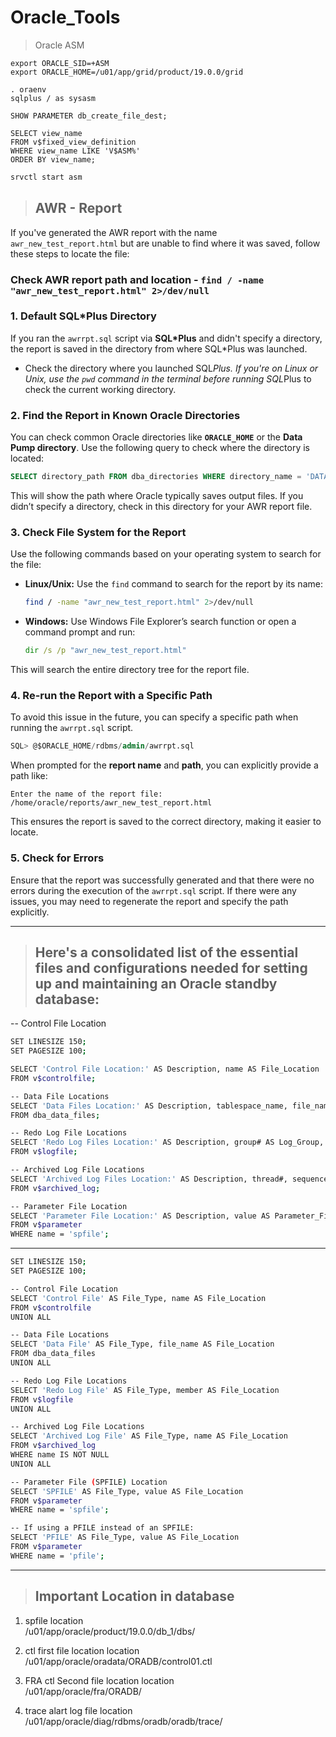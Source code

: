 # Oracle_Tools

>Oracle ASM

```
export ORACLE_SID=+ASM
export ORACLE_HOME=/u01/app/grid/product/19.0.0/grid
```

```
. oraenv
sqlplus / as sysasm
```

```
SHOW PARAMETER db_create_file_dest;
```
```
SELECT view_name
FROM v$fixed_view_definition
WHERE view_name LIKE 'V$ASM%'
ORDER BY view_name;	
```

```sh
srvctl start asm
```
> ## AWR - Report 

If you've generated the AWR report with the name `awr_new_test_report.html` but are unable to find where it was saved, follow these steps to locate the file:

### Check AWR report path and location - `find / -name "awr_new_test_report.html" 2>/dev/null`

### 1. **Default SQL*Plus Directory**
If you ran the `awrrpt.sql` script via **SQL*Plus** and didn't specify a directory, the report is saved in the directory from where SQL*Plus was launched. 

- Check the directory where you launched SQL*Plus. If you're on Linux or Unix, use the `pwd` command in the terminal before running SQL*Plus to check the current working directory.
  
### 2. **Find the Report in Known Oracle Directories**
You can check common Oracle directories like **`ORACLE_HOME`** or the **Data Pump directory**. Use the following query to check where the directory is located:

```sql
SELECT directory_path FROM dba_directories WHERE directory_name = 'DATA_PUMP_DIR';
```

This will show the path where Oracle typically saves output files. If you didn’t specify a directory, check in this directory for your AWR report file.

### 3. **Check File System for the Report**
Use the following commands based on your operating system to search for the file:

- **Linux/Unix:**
  Use the `find` command to search for the report by its name:

  ```bash
  find / -name "awr_new_test_report.html" 2>/dev/null
  ```

- **Windows:**
  Use Windows File Explorer’s search function or open a command prompt and run:

  ```cmd
  dir /s /p "awr_new_test_report.html"
  ```

This will search the entire directory tree for the report file.

### 4. **Re-run the Report with a Specific Path**
To avoid this issue in the future, you can specify a specific path when running the `awrrpt.sql` script.

```sql
SQL> @$ORACLE_HOME/rdbms/admin/awrrpt.sql
```

When prompted for the **report name** and **path**, you can explicitly provide a path like:

```plaintext
Enter the name of the report file: /home/oracle/reports/awr_new_test_report.html
```

This ensures the report is saved to the correct directory, making it easier to locate.

### 5. **Check for Errors**
Ensure that the report was successfully generated and that there were no errors during the execution of the `awrrpt.sql` script. If there were any issues, you may need to regenerate the report and specify the path explicitly.

<hr>

> ## Here's a consolidated list of the essential files and configurations needed for setting up and maintaining an Oracle standby database:

-- Control File Location

```sh
SET LINESIZE 150;
SET PAGESIZE 100;

SELECT 'Control File Location:' AS Description, name AS File_Location
FROM v$controlfile;

-- Data File Locations
SELECT 'Data Files Location:' AS Description, tablespace_name, file_name
FROM dba_data_files;

-- Redo Log File Locations
SELECT 'Redo Log Files Location:' AS Description, group# AS Log_Group, member AS Log_File
FROM v$logfile;

-- Archived Log File Locations
SELECT 'Archived Log Files Location:' AS Description, thread#, sequence#, name AS Archived_Log_File
FROM v$archived_log;

-- Parameter File Location
SELECT 'Parameter File Location:' AS Description, value AS Parameter_File_Location
FROM v$parameter
WHERE name = 'spfile';
```
<hr>

```sh
SET LINESIZE 150;
SET PAGESIZE 100;

-- Control File Location
SELECT 'Control File' AS File_Type, name AS File_Location
FROM v$controlfile
UNION ALL

-- Data File Locations
SELECT 'Data File' AS File_Type, file_name AS File_Location
FROM dba_data_files
UNION ALL

-- Redo Log File Locations
SELECT 'Redo Log File' AS File_Type, member AS File_Location
FROM v$logfile
UNION ALL

-- Archived Log File Locations
SELECT 'Archived Log File' AS File_Type, name AS File_Location
FROM v$archived_log
WHERE name IS NOT NULL
UNION ALL

-- Parameter File (SPFILE) Location
SELECT 'SPFILE' AS File_Type, value AS File_Location
FROM v$parameter
WHERE name = 'spfile';

-- If using a PFILE instead of an SPFILE:
SELECT 'PFILE' AS File_Type, value AS File_Location
FROM v$parameter
WHERE name = 'pfile';
```
<hr>

> ## Important Location in database

1. spfile location </br>
/u01/app/oracle/product/19.0.0/db_1/dbs/
       
2. ctl first file location location	</br>
/u01/app/oracle/oradata/ORADB/control01.ctl

2. FRA ctl Second file location location </br>
/u01/app/oracle/fra/ORADB/

4. trace alart log file location </br>
/u01/app/oracle/diag/rdbms/oradb/oradb/trace/

